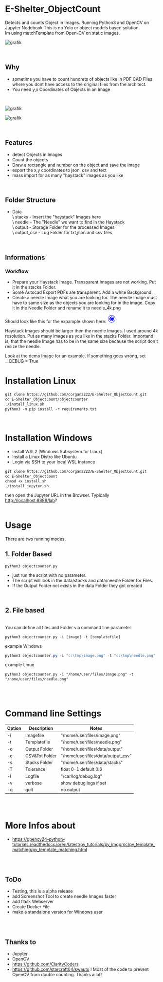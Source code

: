 # E-Shelter_ObjectCount

 Detects and counts Object in Images. Running Python3 and OpenCV on Jupyter Nodebook
 This is no Yolo or object models based solution.  
 Im using matchTemplate from Open-CV on static images.

 ![grafik](https://user-images.githubusercontent.com/12233951/139504264-8e635343-ed51-4efa-886c-429fc446c862.png)

<br>

## Why

- sometime you have to count hundrets of objects like in PDF CAD Files where you dont have access to the original files from the architect.
- You need y,x Coordinates of Objects in an Image

<br>

![grafik](https://user-images.githubusercontent.com/12233951/139503590-181669ac-5071-46e0-b2b8-8b23e4d56f2b.png)

![grafik](https://user-images.githubusercontent.com/12233951/139502750-384c77c2-411f-4e08-862a-5d3da3408d10.png)

<br>

## Features

- detect Objects in Images
- Count the objects
- Draw a rectangle and number on the object and save the image
- export the x,y coordinates to json, csv and text
- mass import for as many "haystack" images as you like

<br>

## Folder Structure

- Data<br>
   \  stacks         -   Insert the "haystack" Images here <br>
    \ needle         -   The "Needle" we want to find in the Haystack<br>
    \ output         -   Storage Folder for the processed Images<br>
    \ output_csv     -   Log Folder for txt,json and csv files<br>

<br>

## Informations

### Workflow

- Prepare your Haystack Image. Transparent Images are not working. Put it in the stacks Folder.
- Some Autocad Export PDFs are transparent. Add a white Background.
- Create a needle Image what you are looking for. The needle Image must have to same size as the objects you are looking for in the image. Copy it in the Needle Folder and rename it to needle_4k.png

Should look like this for the expample shown here:  ![grafik](https://github.com/corgan2222/E-Shelter_ObjectCount/blob/main/Jupyter/data/needle/needle_4k.png)

Haystack Images should be larger then the needle Images. I used around 4k resolution.
Put as many images as you like in the stacks Folder.
Importand is, that the needle Image has to be in the same size because the script don't resize the needle.

Look at the demo Image for an example.
If something goes wrong, set __DEBUG = True
<br>

# Installation Linux

```shell
git clone https://github.com/corgan2222/E-Shelter_ObjectCount.git
cd E-Shelter_ObjectCount/objectcounter
./install_linux.sh
python3 -m pip install -r requirements.txt 
```
<br>

# Installation Windows 

- Install WSL2 (Windows Subsystem for Linux)
- Install a Linux Distro like Ubuntu
- Login via SSH to your local WSL Instance

```shell
git clone https://github.com/corgan2222/E-Shelter_ObjectCount.git
cd E-Shelter_ObjectCount
chmod +x install.sh
./install_jupyter.sh

```

then open the Jupyter URL in the Browser. Typically <http://localhost:8888/lab>?
<br><br>

# Usage

There are two running modes.

## 1. Folder Based

```shell
python3 objectcounter.py
```

- just run the script with no parameter.
- The script will look in the data/stacks and data/needle Folder for Files.
- If the Output Folder not exists in the data Folder they got created

<br>

## 2. File based

<br>You can define all files and Folder via command line parameter

```shell
python3 objectcounter.py -i [image] -t [templatefile]
```

example Windows

```powershell
python3 objectcounter.py -i "c:\tmp\image.png" -t "c:\tmp\needle.png"
```

example Linux

```shell
python3 objectcounter.py -i "/home/user/files/image.png" -t "/home/user/files/needle.png"
```
<br>
<br>

# Command line Settings

| Option | Description | Notes |
| --- | ----------- | ---------- |
| -i | Imagefile | "/home/user/files/image.png"
| -t | Templatefile | "/home/user/files/needle.png"
| -o | Output Folder | "/home/user/files/data/output"
| -c | CSV&Txt Folder | "/home/user/files/data/output_csv"
| -s | Stacks Folder | "/home/user/files/data/stacks"
| -T | Tolerance | float 0-1 default 0.6
| -l | Logfile | "/car/log/debug.log"
| -v | verbose | show debug logs if set
| -q | quit | no output


<br>
<br>

# More Infos about

- <https://opencv24-python-tutorials.readthedocs.io/en/latest/py_tutorials/py_imgproc/py_template_matching/py_template_matching.html>

<br>
<br>

## ToDo

- Testing, this is a alpha release
- add Screenshot Tool to create needle Images faster
- add flask Webserver
- Create Docker File
- make a standalone version for Windows user

<br>
<br>

## Thanks to

- Jupyter
- OpenCV
- <https://github.com/ClarityCoders>
- <https://github.com/starcraft04/swauto> ! Most of the code to prevent OpenCV from double counting. Thanks a lot!
